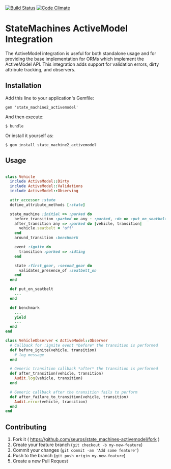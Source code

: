 [![Build Status](https://travis-ci.org/seuros/state_machines-activemodel.svg?branch=master)](https://travis-ci.org/seuros/state_machines-activemodel)
[![Code Climate](https://codeclimate.com/github/seuros/state_machines-activemodel.png)](https://codeclimate.com/github/seuros/state_machines-activemodel)

# StateMachines ActiveModel Integration

The ActiveModel integration is useful for both standalone usage and for providing
the base implementation for ORMs which implement the ActiveModel API.  This
integration adds support for validation errors, dirty attribute tracking, and
observers.

## Installation

Add this line to your application's Gemfile:

    gem 'state_machine2_activemodel'

And then execute:

    $ bundle

Or install it yourself as:

    $ gem install state_machine2_activemodel

## Usage

```ruby

class Vehicle
  include ActiveModel::Dirty
  include ActiveModel::Validations
  include ActiveModel::Observing

  attr_accessor :state
  define_attribute_methods [:state]

  state_machine :initial => :parked do
    before_transition :parked => any - :parked, :do => :put_on_seatbelt
    after_transition any => :parked do |vehicle, transition|
      vehicle.seatbelt = 'off'
    end
    around_transition :benchmark

    event :ignite do
      transition :parked => :idling
    end

    state :first_gear, :second_gear do
      validates_presence_of :seatbelt_on
    end
  end

  def put_on_seatbelt
    ...
  end

  def benchmark
    ...
    yield
    ...
  end
end

class VehicleObserver < ActiveModel::Observer
  # Callback for :ignite event *before* the transition is performed
  def before_ignite(vehicle, transition)
    # log message
  end

  # Generic transition callback *after* the transition is performed
  def after_transition(vehicle, transition)
    Audit.log(vehicle, transition)
  end

  # Generic callback after the transition fails to perform
  def after_failure_to_transition(vehicle, transition)
    Audit.error(vehicle, transition)
  end
end

```

## Contributing

1. Fork it ( https://github.com/seuros/state_machines-activemodel/fork )
2. Create your feature branch (`git checkout -b my-new-feature`)
3. Commit your changes (`git commit -am 'Add some feature'`)
4. Push to the branch (`git push origin my-new-feature`)
5. Create a new Pull Request
